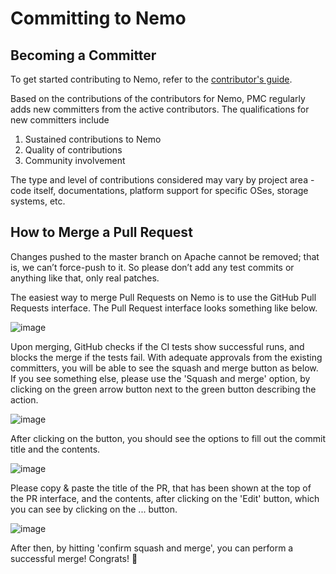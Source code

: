 # Committing to Nemo

## Becoming a Committer

To get started contributing to Nemo, refer to the [contributor's guide](CONTRIBUTING.md).

Based on the contributions of the contributors for Nemo, PMC regularly adds new committers from the active contributors.
The qualifications for new committers include

1. Sustained contributions to Nemo
2. Quality of contributions
3. Community involvement

The type and level of contributions considered may vary by project area - code itself, documentations, platform support for specific OSes, storage systems, etc.

## How to Merge a Pull Request

Changes pushed to the master branch on Apache cannot be removed; that is, we can’t force-push to it. So please don’t add any test commits or anything like that, only real patches.

The easiest way to merge Pull Requests on Nemo is to use the GitHub Pull Requests interface.
The Pull Request interface looks something like below.

![image](https://user-images.githubusercontent.com/6691311/51306580-05af7900-1a81-11e9-99b0-9a3c50d79cca.png)

Upon merging, GitHub checks if the CI tests show successful runs, and blocks the merge if the tests fail.
With adequate approvals from the existing committers, you will be able to see the squash and merge button as below.
If you see something else, please use the 'Squash and merge' option, by clicking on the green arrow button next to the green button describing the action.

![image](https://user-images.githubusercontent.com/6691311/51306208-1d3a3200-1a80-11e9-9b4f-1bfb3b234681.png)

After clicking on the button, you should see the options to fill out the commit title and the contents.

![image](https://user-images.githubusercontent.com/6691311/51306704-5fb03e80-1a81-11e9-965a-314079c8713c.png)

Please copy & paste the title of the PR, that has been shown at the top of the PR interface, and the contents, after clicking on the 'Edit' button, which you can see by clicking on the ... button.

![image](https://user-images.githubusercontent.com/6691311/51306853-a2721680-1a81-11e9-9df8-4e10ecc58b0b.png)

After then, by hitting 'confirm squash and merge', you can perform a successful merge! Congrats! :tada:
